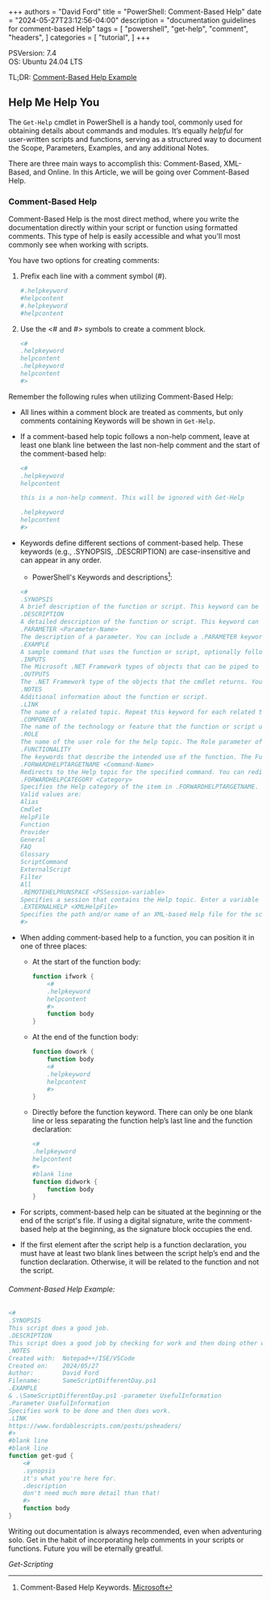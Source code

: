 +++
authors = "David Ford"
title = "PowerShell: Comment-Based Help"
date = "2024-05-27T23:12:56-04:00"
description = "documentation guidelines for comment-based Help"
tags = [
    "powershell",
    "get-help",
    "comment",
    "headers",
]
categories = [
    "tutorial",
]
+++

PSVersion: 7.4  
OS: Ubuntu 24.04 LTS


TL;DR: [Comment-Based Help Example](#comment-based-help-example)

<!--Intro-->

## Help Me Help You	 	 	 	

The `Get-Help` cmdlet in PowerShell is a handy tool, commonly used for obtaining details about commands and modules. It’s equally _helpful_ for user-written scripts and functions, serving as a structured way to document the Scope, Parameters, Examples, and any additional Notes.

There are three main ways to accomplish this: Comment-Based, XML-Based, and Online. In this Article, we will be going over Comment-Based Help. 

<!--Brief Overview-->

### Comment-Based Help

Comment-Based Help is the most direct method, where you write the documentation directly within your script or function using formatted comments. This type of help is easily accessible and what you'll most commonly see when working with scripts.

You have two options for creating comments:

1. Prefix each line with a comment symbol (#).  
    ```powershell
    #.helpkeyword
    #helpcontent
    #.helpkeyword
    #helpcontent
    ```
2. Use the <# and #> symbols to create a comment block.  
    ```powershell
    <#
    .helpkeyword
    helpcontent
    .helpkeyword
    helpcontent
    #>
    ```
Remember the following rules when utilizing Comment-Based Help:

* All lines within a comment block are treated as comments, but only comments containing Keywords will be shown in `Get-Help`.

* If a comment-based help topic follows a non-help comment, leave at least one blank line between the last non-help comment and the start of the comment-based help:  
    ```powershell
    <#
    .helpkeyword
    helpcontent

    this is a non-help comment. This will be ignored with Get-Help

    .helpkeyword
    helpcontent
    #>
    ```

* Keywords define different sections of comment-based help. These keywords (e.g., .SYNOPSIS, .DESCRIPTION) are case-insensitive and can appear in any order.
    * PowerShell's Keywords and descriptions[^1]:
    ```powershell
    <# 
    .SYNOPSIS
    A brief description of the function or script. This keyword can be used only once in each topic.
    .DESCRIPTION
    A detailed description of the function or script. This keyword can be used only once in each topic.
    .PARAMETER <Parameter-Name>
    The description of a parameter. You can include a .PARAMETER keyword for each parameter in the function or script.
    .EXAMPLE
    A sample command that uses the function or script, optionally followed by sample output and a description. Repeat this keyword for each example.
    .INPUTS
    The Microsoft .NET Framework types of objects that can be piped to the function or script. You can also include a description of the input objects.
    .OUTPUTS
    The .NET Framework type of the objects that the cmdlet returns. You can also include a description of the returned objects.
    .NOTES
    Additional information about the function or script.
    .LINK
    The name of a related topic. Repeat this keyword for each related topic. This content appears in the Related Links section of the Help topic.
    .COMPONENT
    The name of the technology or feature that the function or script uses, or to which it's related. The Component parameter of Get-Help uses this value to filter the search results returned by Get-Help.
    .ROLE
    The name of the user role for the help topic. The Role parameter of Get-Help uses this value to filter the search results returned by Get-Help.
    .FUNCTIONALITY
    The keywords that describe the intended use of the function. The Functionality parameter of Get-Help uses this value to filter the search results returned by Get-Help.
    .FORWARDHELPTARGETNAME <Command-Name>
    Redirects to the Help topic for the specified command. You can redirect users to any Help topic, including Help topics for a function, script, cmdlet, or provider.
    .FORWARDHELPCATEGORY <Category>
    Specifies the Help category of the item in .FORWARDHELPTARGETNAME. Use this keyword to avoid conflicts when there are commands with the same name.
    Valid values are:
    Alias
    Cmdlet
    HelpFile
    Function
    Provider
    General
    FAQ
    Glossary
    ScriptCommand
    ExternalScript
    Filter
    All
    .REMOTEHELPRUNSPACE <PSSession-variable>
    Specifies a session that contains the Help topic. Enter a variable that contains a PSSession. This keyword is used by the Export-PSSession cmdlet to find the Help topics for the exported commands.
    .EXTERNALHELP <XMLHelpFile>
    Specifies the path and/or name of an XML-based Help file for the script or function.
    #>
    ```

* When adding comment-based help to a function, you can position it in one of three places:

    * At the start of the function body:  
        ```powershell
        function ifwork {
            <#
            .helpkeyword
            helpcontent
            #>
            function body
        }
        ```
    * At the end of the function body:  
        ```powershell
        function dowork {
            function body
            <#
            .helpkeyword
            helpcontent
            #>
        }
        ```
    * Directly before the function keyword. There can only be one blank line or less separating the function help’s last line and the function declaration:
        ```powershell    
        <#
        .helpkeyword
        helpcontent
        #>
        #blank line
        function didwork {
            function body
        }
        ```

* For scripts, comment-based help can be situated at the beginning or the end of the script's file. If using a digital signature, write the comment-based help at the beginning, as the signature block occupies the end.
  
* If the first element after the script help is a function declaration, you must have at least two blank lines between the script help’s end and the function declaration. Otherwise, it will be related to the function and not the script.

<!--Example-->

###### Comment-Based Help Example:


```powershell
<# 
.SYNOPSIS
This script does a good job.
.DESCRIPTION
This script does a good job by checking for work and then doing other work if work is found.
.NOTES
Created with:  Notepad++/ISE/VSCode
Created on:    2024/05/27
Author:        David Ford
Filename:      SameScriptDifferentDay.ps1
.EXAMPLE
& .\SameScriptDifferentDay.ps1 -parameter UsefulInformation
.Parameter UsefulInformation 
Specifies work to be done and then does work.
.LINK
https://www.fordablescripts.com/posts/psheaders/
#>
#blank line
#blank line
function get-gud {
    <#
    .synopsis
    it's what you're here for.
    .description
    don't need much more detail than that!
    #>
    function body
}
```

Writing out documentation is always recommended, even when adventuring solo. Get in the habit of incorporating help comments in your scripts or functions. Future you will be eternally greatful.

_Get-Scripting_

[^1]:Comment-Based Help Keywords. [Microsoft](https://learn.microsoft.com/en-us/powershell/scripting/developer/help/comment-based-help-keywords?view=powershell-7.4)